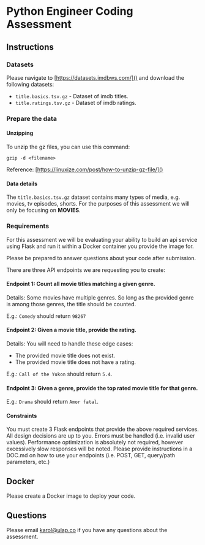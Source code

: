 # Python Engineer Coding Assessment

## Instructions

### Datasets

Please navigate to [https://datasets.imdbws.com/]() and download the following datasets:

- `title.basics.tsv.gz` - Dataset of imdb titles.
- `title.ratings.tsv.gz` - Dataset of imdb ratings.

### Prepare the data

#### Unzipping

To unzip the gz files, you can use this command:

`gzip -d <filename>`

Reference: [https://linuxize.com/post/how-to-unzip-gz-file/]()

#### Data details

The `title.basics.tsv.gz` dataset contains many types of media, e.g. movies, tv episodes, shorts. For the purposes of
this assessment we will only be focusing on **MOVIES**.

### Requirements

For this assessment we will be evaluating your ability to build an api service using Flask and run it within a Docker container you provide the image for.

Please be prepared to answer questions about your code after submission.

There are three API endpoints we are requesting you to create:

#### Endpoint 1: Count all movie titles matching a given genre.

Details: Some movies have multiple genres. So long as the provided genre is among those genres, the title should be counted.

E.g.: `Comedy` should return `98267`

#### Endpoint 2: Given a movie title, provide the rating.

Details: You will need to handle these edge cases:

- The provided movie title does not exist.
- The provided movie title does not have a rating.

E.g.: `Call of the Yukon` should return `5.4`.

#### Endpoint 3: Given a genre, provide the top rated movie title for that genre.

E.g.: `Drama` should return `Amor fatal`.

#### Constraints

You must create 3 Flask endpoints that provide the above required services. All design decisions are up to you.
Errors must be handled (i.e. invalid user values).
Performance optimization is absolutely not required, however excessively slow responses will be noted. Please provide
instructions in a DOC.md on how to use your endpoints (i.e. POST, GET, query/path parameters, etc.)

## Docker

Please create a Docker image to deploy your code.

## Questions
Please email karol@ulap.co if you have any questions about the assessment.
